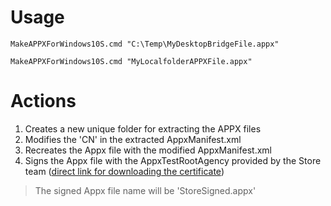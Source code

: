 # Usage
`MakeAPPXForWindows10S.cmd "C:\Temp\MyDesktopBridgeFile.appx"`

`MakeAPPXForWindows10S.cmd "MyLocalfolderAPPXFile.appx"`

# Actions
1. Creates a new unique folder for extracting the APPX files
2. Modifies the 'CN' in the extracted AppxManifest.xml
3. Recreates the Appx file with the modified AppxManifest.xml
4. Signs the Appx file with the AppxTestRootAgency provided by the Store team ([direct link for downloading the certificate](https://go.microsoft.com/fwlink/?linkid=849018))

> The signed Appx file name will be '<InitialFileName>StoreSigned.appx'
